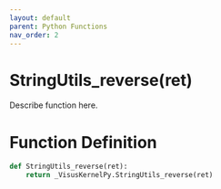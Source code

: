 ```yaml
---
layout: default
parent: Python Functions
nav_order: 2
---
```


# StringUtils_reverse(ret)

Describe function here.

# Function Definition

```python
def StringUtils_reverse(ret):
    return _VisusKernelPy.StringUtils_reverse(ret)
```